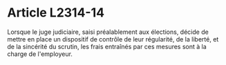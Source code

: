 # Article L2314-14

Lorsque le juge judiciaire, saisi préalablement aux élections, décide de mettre en place un dispositif de contrôle de leur régularité, de la liberté, et de la sincérité du scrutin, les frais entraînés par ces mesures sont à la charge de l'employeur.